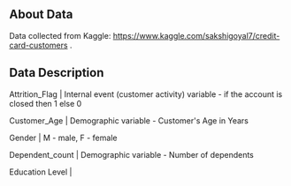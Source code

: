 ## About Data

Data collected from Kaggle: https://www.kaggle.com/sakshigoyal7/credit-card-customers .


## Data Description

Attrition_Flag | Internal event (customer activity) variable - if the account is closed then 1 else 0

Customer_Age | Demographic variable - Customer's Age in Years

Gender | M - male, F - female

Dependent_count | Demographic variable - Number of dependents

Education Level | 
